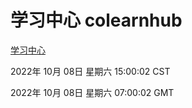 # 学习中心 colearnhub
[学习中心](http://27.19.33.125:56308/colearnhub/)

2022年 10月 08日 星期六 15:00:02 CST

2022年 10月 08日 星期六 07:00:02 GMT

